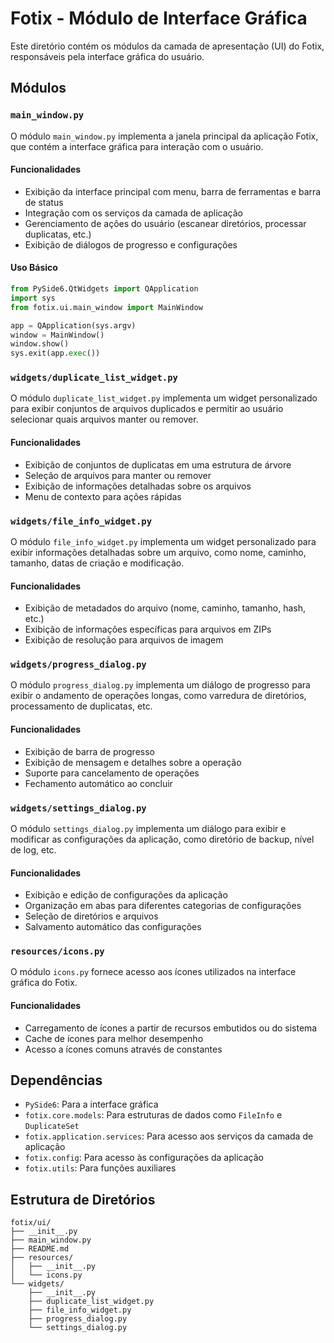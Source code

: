 # Fotix - Módulo de Interface Gráfica

Este diretório contém os módulos da camada de apresentação (UI) do Fotix, responsáveis pela interface gráfica do usuário.

## Módulos

### `main_window.py`

O módulo `main_window.py` implementa a janela principal da aplicação Fotix, que contém a interface gráfica para interação com o usuário.

#### Funcionalidades

- Exibição da interface principal com menu, barra de ferramentas e barra de status
- Integração com os serviços da camada de aplicação
- Gerenciamento de ações do usuário (escanear diretórios, processar duplicatas, etc.)
- Exibição de diálogos de progresso e configurações

#### Uso Básico

```python
from PySide6.QtWidgets import QApplication
import sys
from fotix.ui.main_window import MainWindow

app = QApplication(sys.argv)
window = MainWindow()
window.show()
sys.exit(app.exec())
```

### `widgets/duplicate_list_widget.py`

O módulo `duplicate_list_widget.py` implementa um widget personalizado para exibir conjuntos de arquivos duplicados e permitir ao usuário selecionar quais arquivos manter ou remover.

#### Funcionalidades

- Exibição de conjuntos de duplicatas em uma estrutura de árvore
- Seleção de arquivos para manter ou remover
- Exibição de informações detalhadas sobre os arquivos
- Menu de contexto para ações rápidas

### `widgets/file_info_widget.py`

O módulo `file_info_widget.py` implementa um widget personalizado para exibir informações detalhadas sobre um arquivo, como nome, caminho, tamanho, datas de criação e modificação.

#### Funcionalidades

- Exibição de metadados do arquivo (nome, caminho, tamanho, hash, etc.)
- Exibição de informações específicas para arquivos em ZIPs
- Exibição de resolução para arquivos de imagem

### `widgets/progress_dialog.py`

O módulo `progress_dialog.py` implementa um diálogo de progresso para exibir o andamento de operações longas, como varredura de diretórios, processamento de duplicatas, etc.

#### Funcionalidades

- Exibição de barra de progresso
- Exibição de mensagem e detalhes sobre a operação
- Suporte para cancelamento de operações
- Fechamento automático ao concluir

### `widgets/settings_dialog.py`

O módulo `settings_dialog.py` implementa um diálogo para exibir e modificar as configurações da aplicação, como diretório de backup, nível de log, etc.

#### Funcionalidades

- Exibição e edição de configurações da aplicação
- Organização em abas para diferentes categorias de configurações
- Seleção de diretórios e arquivos
- Salvamento automático das configurações

### `resources/icons.py`

O módulo `icons.py` fornece acesso aos ícones utilizados na interface gráfica do Fotix.

#### Funcionalidades

- Carregamento de ícones a partir de recursos embutidos ou do sistema
- Cache de ícones para melhor desempenho
- Acesso a ícones comuns através de constantes

## Dependências

- `PySide6`: Para a interface gráfica
- `fotix.core.models`: Para estruturas de dados como `FileInfo` e `DuplicateSet`
- `fotix.application.services`: Para acesso aos serviços da camada de aplicação
- `fotix.config`: Para acesso às configurações da aplicação
- `fotix.utils`: Para funções auxiliares

## Estrutura de Diretórios

```
fotix/ui/
├── __init__.py
├── main_window.py
├── README.md
├── resources/
│   ├── __init__.py
│   └── icons.py
└── widgets/
    ├── __init__.py
    ├── duplicate_list_widget.py
    ├── file_info_widget.py
    ├── progress_dialog.py
    └── settings_dialog.py
```
